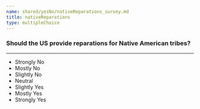 ```yaml
---
name: shared/yesNo/nativeReparations_survey.md
title: nativeReparations
type: multipleChoice
---
```


### Should the US provide reparations for Native American tribes?

---

- Strongly No
- Mostly No
- Slightly No
- Neutral
- Slightly Yes
- Mostly Yes
- Strongly Yes

